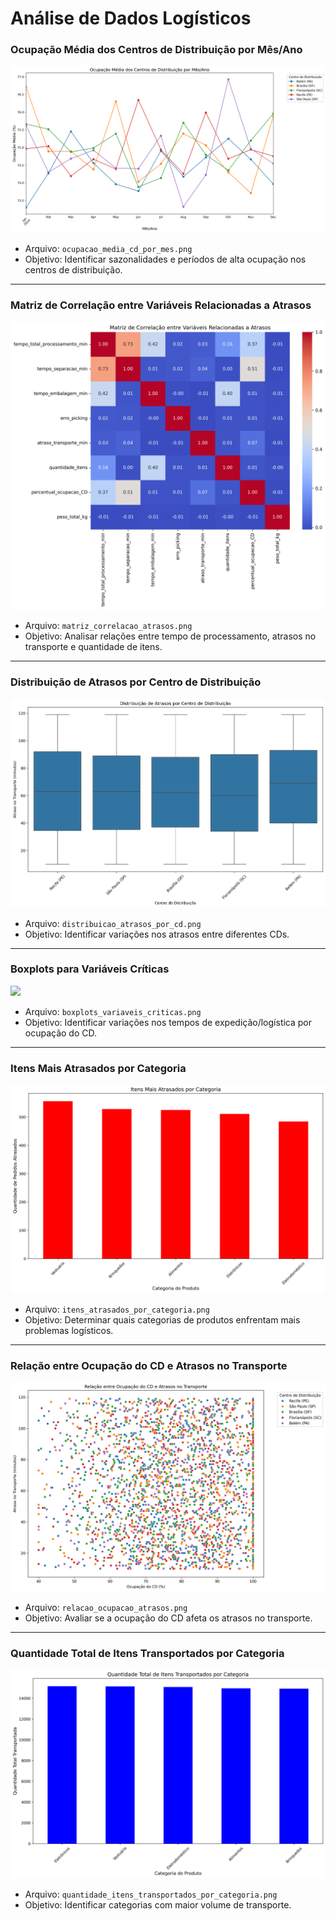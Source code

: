 # Análise de Dados Logísticos

### Ocupação Média dos Centros de Distribuição por Mês/Ano

<img src="../resources/images/ocupacao_media_cd_por_mes.png" />

- Arquivo: `ocupacao_media_cd_por_mes.png`
- Objetivo: Identificar sazonalidades e períodos de alta ocupação nos centros de distribuição.

<hr>

### Matriz de Correlação entre Variáveis Relacionadas a Atrasos

<img src="../resources/images/matriz_correlacao_atrasos.png" />

- Arquivo: `matriz_correlacao_atrasos.png`
- Objetivo: Analisar relações entre tempo de processamento, atrasos no transporte e quantidade de itens.

<hr>

### Distribuição de Atrasos por Centro de Distribuição

<img src="../resources/images/distribuicao_atrasos_por_cd.png" />

- Arquivo: `distribuicao_atrasos_por_cd.png`
- Objetivo: Identificar variações nos atrasos entre diferentes CDs.

<hr>

### Boxplots para Variáveis Críticas

<img src="../resources/images/boxplots_variaveis_criticas.png" />

- Arquivo: `boxplots_variaveis_criticas.png`
- Objetivo: Identificar variações nos tempos de expedição/logística por ocupação do CD.

<hr>

### Itens Mais Atrasados por Categoria

<img src="../resources/images/itens_atrasados_por_categoria.png" />

- Arquivo: `itens_atrasados_por_categoria.png`
- Objetivo: Determinar quais categorias de produtos enfrentam mais problemas logísticos.

<hr>

### Relação entre Ocupação do CD e Atrasos no Transporte

<img src="../resources/images/relacao_ocupacao_atrasos.png" />

- Arquivo: `relacao_ocupacao_atrasos.png`
- Objetivo: Avaliar se a ocupação do CD afeta os atrasos no transporte.

<hr>

### Quantidade Total de Itens Transportados por Categoria

<img src="../resources/images/quantidade_itens_transportados_por_categoria.png" />

- Arquivo: `quantidade_itens_transportados_por_categoria.png`
- Objetivo: Identificar categorias com maior volume de transporte.
